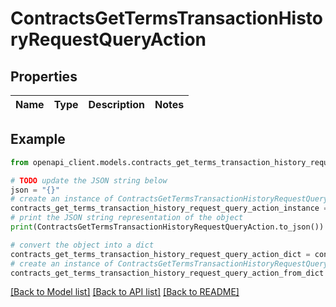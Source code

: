 # ContractsGetTermsTransactionHistoryRequestQueryAction


## Properties

Name | Type | Description | Notes
------------ | ------------- | ------------- | -------------

## Example

```python
from openapi_client.models.contracts_get_terms_transaction_history_request_query_action import ContractsGetTermsTransactionHistoryRequestQueryAction

# TODO update the JSON string below
json = "{}"
# create an instance of ContractsGetTermsTransactionHistoryRequestQueryAction from a JSON string
contracts_get_terms_transaction_history_request_query_action_instance = ContractsGetTermsTransactionHistoryRequestQueryAction.from_json(json)
# print the JSON string representation of the object
print(ContractsGetTermsTransactionHistoryRequestQueryAction.to_json())

# convert the object into a dict
contracts_get_terms_transaction_history_request_query_action_dict = contracts_get_terms_transaction_history_request_query_action_instance.to_dict()
# create an instance of ContractsGetTermsTransactionHistoryRequestQueryAction from a dict
contracts_get_terms_transaction_history_request_query_action_from_dict = ContractsGetTermsTransactionHistoryRequestQueryAction.from_dict(contracts_get_terms_transaction_history_request_query_action_dict)
```
[[Back to Model list]](../README.md#documentation-for-models) [[Back to API list]](../README.md#documentation-for-api-endpoints) [[Back to README]](../README.md)


